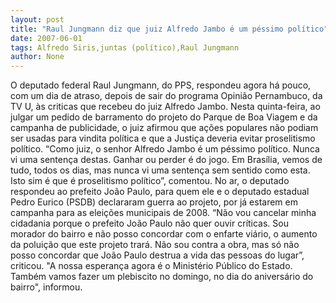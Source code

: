 ```yaml
---
layout: post
title: "Raul Jungmann diz que juiz Alfredo Jambo é um péssimo político"
date: 2007-06-01
tags: Alfredo Siris,juntas (político),Raul Jungmann
author: None
---
```

O deputado federal Raul Jungmann, do PPS, respondeu agora h&aacute; pouco, com um dia de atraso, depois de sair do programa Opini&atilde;o Pernambuco, da TV U, &agrave;s criticas que recebeu do juiz Alfredo Jambo. Nesta quinta-feira, ao julgar um pedido de barramento do projeto do Parque de Boa Viagem e da campanha de publicidade, o juiz afirmou que a&ccedil;&otilde;es populares n&atilde;o podiam ser usadas para vindita pol&iacute;tica e que a Justi&ccedil;a deveria evitar proselitismo pol&iacute;tico.
&ldquo;Como juiz, o senhor Alfredo Jambo &eacute; um p&eacute;ssimo pol&iacute;tico. Nunca vi uma senten&ccedil;a destas. Ganhar ou perder &eacute; do jogo. Em Bras&iacute;lia, vemos de tudo, todos os dias, mas nunca vi uma senten&ccedil;a sem sentido como esta. Isto sim &eacute; que &eacute; proselitismo pol&iacute;tico&rdquo;, comentou.
No ar, o deputado respondeu ao prefeito Jo&atilde;o Paulo, para quem ele e o deputado estadual Pedro Eurico (PSDB) declararam guerra ao projeto, por j&aacute; estarem em campanha para as elei&ccedil;&otilde;es municipais de 2008.
&ldquo;N&atilde;o vou cancelar minha cidadania porque o prefeito Jo&atilde;o Paulo n&atilde;o quer ouvir cr&iacute;ticas. Sou morador do bairro e n&atilde;o posso concordar com o enfarte vi&aacute;rio, o aumento da polui&ccedil;&atilde;o que este projeto trar&aacute;. N&atilde;o sou contra a obra, mas s&oacute; n&atilde;o posso concordar que Jo&atilde;o Paulo destrua a vida das pessoas do lugar&rdquo;, criticou.
&quot;A nossa esperan&ccedil;a agora &eacute; o Minist&eacute;rio P&uacute;blico do Estado. Tamb&eacute;m vamos fazer um plebiscito no domingo, no dia do anivers&aacute;rio do bairro&quot;, informou.
 